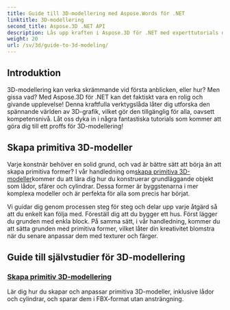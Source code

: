 ```yaml
---
title: Guide till 3D-modellering med Aspose.Words för .NET
linktitle: 3D-modellering
second_title: Aspose.3D .NET API
description: Lås upp kraften i Aspose.3D för .NET med experttutorials om att skapa 3D-modeller. Börja behärska dina färdigheter i 3D-design.
weight: 20
url: /sv/3d/guide-to-3d-modeling/
---
```

## Introduktion

3D-modellering kan verka skrämmande vid första anblicken, eller hur? Men gissa vad? Med Aspose.3D för .NET kan det faktiskt vara en rolig och givande upplevelse! Denna kraftfulla verktygslåda låter dig utforska den spännande världen av 3D-grafik, vilket gör den tillgänglig för alla, oavsett kompetensnivå. Låt oss dyka in i några fantastiska tutorials som kommer att göra dig till ett proffs för 3D-modellering!

## Skapa primitiva 3D-modeller

 Varje konstnär behöver en solid grund, och vad är bättre sätt att börja än att skapa primitiva former? I vår handledning om[skapa primitiva 3D-modeller](./create-primitive-3d-modeling/)kommer du att lära dig hur du konstruerar grundläggande objekt som lådor, sfärer och cylindrar. Dessa former är byggstenarna i mer komplexa modeller och är perfekta för alla som precis har börjat.

Vi guidar dig genom processen steg för steg och delar upp varje åtgärd så att du enkelt kan följa med. Föreställ dig att du bygger ett hus. Först lägger du grunden med enkla block. På samma sätt, i vår handledning, kommer du att sätta grunden med primitiva former, vilket låter din kreativitet blomstra när du senare anpassar dem med texturer och färger. 

## Guide till självstudier för 3D-modellering
### [Skapa primitiv 3D-modellering](./create-primitive-3d-modeling/)
Lär dig hur du skapar och anpassar primitiva 3D-modeller, inklusive lådor och cylindrar, och sparar dem i FBX-format utan ansträngning.